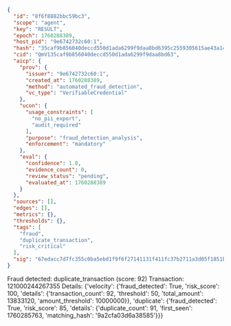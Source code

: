 ```json
{
  "id": "8f6f8882bbc59bc3",
  "scope": "agent",
  "key": "RESULT",
  "epoch": 1760288389,
  "host_pid": "9e6742732c60:1",
  "hash": "35caf9b856040deccd550d1ada6299f9daa8bd6395c2559305615ae43a14ed61",
  "cid": "QmV135caf9b856040deccd550d1ada6299f9daa8bd63",
  "aicp": {
    "prov": {
      "issuer": "9e6742732c60:1",
      "created_at": 1760288389,
      "method": "automated_fraud_detection",
      "vc_type": "VerifiableCredential"
    },
    "ucon": {
      "usage_constraints": [
        "no_pii_export",
        "audit_required"
      ],
      "purpose": "fraud_detection_analysis",
      "enforcement": "mandatory"
    },
    "eval": {
      "confidence": 1.0,
      "evidence_count": 0,
      "review_status": "pending",
      "evaluated_at": 1760288389
    }
  },
  "sources": [],
  "edges": [],
  "metrics": {},
  "thresholds": {},
  "tags": [
    "fraud",
    "duplicate_transaction",
    "risk_critical"
  ],
  "sig": "67edacc7d7fc355c0ba5ebd1f9f6f27141131f411fc37b2711a3d05f1851b506"
}
```

Fraud detected: duplicate_transaction (score: 92)
Transaction: 121000244267355
Details: {'velocity': {'fraud_detected': True, 'risk_score': 100, 'details': {'transaction_count': 92, 'threshold': 50, 'total_amount': 13833120, 'amount_threshold': 10000000}}, 'duplicate': {'fraud_detected': True, 'risk_score': 85, 'details': {'duplicate_count': 91, 'first_seen': 1760285763, 'matching_hash': '9a2cfa03d6a38585'}}}